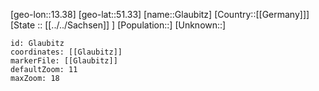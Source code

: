﻿---
location: [51.33,13.38]
mapzoom: [7,12] 
mapmarker: city 
type: City
tags:
- geo/City


SpocWebEntityId: 30469
isDeleted: false
confidential: public

---
[geo-lon::13.38]
[geo-lat::51.33]
[name::Glaubitz]
[Country::[[Germany]]]
[State :: [[../../Sachsen]] ]
[Population::]
[Unknown::]


```leaflet
id: Glaubitz
coordinates: [[Glaubitz]]
markerFile: [[Glaubitz]]
defaultZoom: 11 
maxZoom: 18
```
